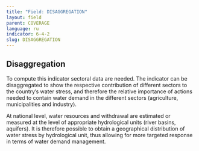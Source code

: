 ```yaml
---
title: "Field: DISAGGREGATION"
layout: field
parent: COVERAGE
language: ru
indicator: 6-4-2
slug: DISAGGREGATION
---
```

## Disaggregation

To compute this indicator sectoral data are needed. The indicator can be disaggregated to show the respective contribution of different sectors to the country’s water stress, and therefore the relative importance of actions needed to contain water demand in the different sectors (agriculture, municipalities and industry).

At national level, water resources and withdrawal are estimated or measured at the level of appropriate hydrological units (river basins, aquifers). It is therefore possible to obtain a geographical distribution of water stress by hydrological unit, thus allowing for more targeted response in terms of water demand management.